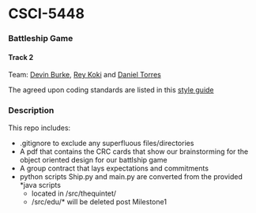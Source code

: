 # CSCI-5448
### Battleship Game
#### Track 2

Team: [Devin Burke](https://github.com/mrburke00), [Rey Koki](https://github.com/reykoki) and [Daniel Torres](https://github.com/danieltorres17)

The agreed upon coding standards are listed in this [style guide](https://google.github.io/styleguide/pyguide.html)

### Description

This repo includes:

- .gitignore to exclude any superfluous files/directories
- A pdf that contains the CRC cards that show our brainstorming for the object oriented design for our battlship game
- A group contract that lays expectations and commitments
- python scripts Ship.py and main.py are converted from the provided *java scripts
    - located in /src/thequintet/
    - /src/edu/* will be deleted post Milestone1

